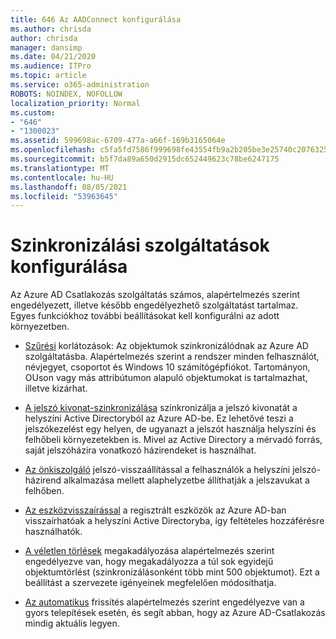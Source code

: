 ```yaml
---
title: 646 Az AADConnect konfigurálása
ms.author: chrisda
author: chrisda
manager: dansimp
ms.date: 04/21/2020
ms.audience: ITPro
ms.topic: article
ms.service: o365-administration
ROBOTS: NOINDEX, NOFOLLOW
localization_priority: Normal
ms.custom:
- "646"
- "1300023"
ms.assetid: 599698ac-6709-477a-a66f-169b3165064e
ms.openlocfilehash: c5fa5fd7586f999698fe43554fb9a2b205be3e25740c20763254a38d41297e0c
ms.sourcegitcommit: b5f7da89a650d2915dc652449623c78be6247175
ms.translationtype: MT
ms.contentlocale: hu-HU
ms.lasthandoff: 08/05/2021
ms.locfileid: "53963645"
---
```

# <a name="configure-sync-features"></a>Szinkronizálási szolgáltatások konfigurálása

Az Azure AD Csatlakozás szolgáltatás számos, alapértelmezés szerint engedélyezett, illetve később engedélyezhető szolgáltatást tartalmaz. Egyes funkciókhoz további beállításokat kell konfigurálni az adott környezetben.

- [Szűrési](https://docs.microsoft.com/azure/active-directory/connect/active-directory-aadconnectsync-configure-filtering) korlátozások: Az objektumok szinkronizálódnak az Azure AD szolgáltatásba. Alapértelmezés szerint a rendszer minden felhasználót, névjegyet, csoportot és Windows 10 számítógépfiókot. Tartományon, OUson vagy más attribútumon alapuló objektumokat is tartalmazhat, illetve kizárhat.

- [A jelszó kivonat-szinkronizálása](https://docs.microsoft.com/azure/active-directory/connect/active-directory-aadconnectsync-implement-password-hash-synchronization) szinkronizálja a jelszó kivonatát a helyszíni Active Directoryból az Azure AD-be. Ez lehetővé teszi a jelszókezelést egy helyen, de ugyanazt a jelszót használja helyszíni és felhőbeli környezetekben is. Mivel az Active Directory a mérvadó forrás, saját jelszóházira vonatkozó házirendeket is használhat.

- [Az önkiszolgáló](https://docs.microsoft.com/azure/active-directory/authentication/quickstart-sspr) jelszó-visszaállítással a felhasználók a helyszíni jelszó-házirend alkalmazása mellett alaphelyzetbe állíthatják a jelszavukat a felhőben.

- [Az eszközvisszaírással](https://docs.microsoft.com/azure/active-directory/connect/active-directory-aadconnect-feature-device-writeback) a regisztrált eszközök az Azure AD-ban visszaírhatóak a helyszíni Active Directoryba, így feltételes hozzáférésre használhatók.

- [A véletlen törlések](https://docs.microsoft.com/azure/active-directory/connect/active-directory-aadconnectsync-feature-prevent-accidental-deletes) megakadályozása alapértelmezés szerint engedélyezve van, hogy megakadályozza a túl sok egyidejű objektumtörlést (szinkronizálásonként több mint 500 objektumot). Ezt a beállítást a szervezete igényeinek megfelelően módosíthatja.

- [Az automatikus](https://docs.microsoft.com/azure/active-directory/connect/active-directory-aadconnect-feature-automatic-upgrade) frissítés alapértelmezés szerint engedélyezve van a gyors telepítések esetén, és segít abban, hogy az Azure AD-Csatlakozás mindig aktuális legyen.
